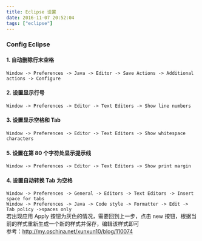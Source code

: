 ```yaml
---
title: Eclipse 设置
date: 2016-11-07 20:52:04
tags: ["eclipse"]
---
```


### Config Eclipse

#### 1. 自动删除行末空格
`Window -> Preferences -> Java -> Editor -> Save Actions -> Additional actions -> Configure`

#### 2. 设置显示行号
`Window -> Preferences -> Editor -> Text Editors -> Show line numbers`

#### 3. 设置显示空格和 Tab
`Window -> Preferences -> Editor -> Text Editors -> Show whitespace characters`

#### 5. 设置在第 80 个字符处显示提示线
`Window -> Preferences -> Editor -> Text Editors -> Show print margin`

<!--more-->

#### 4. 设置自动转换 Tab 为空格
`Window -> Preferences -> General -> Editors -> Text Editors -> Insert space for tabs`  
`Window -> Preferences -> Java -> Code style -> Formatter -> Edit -> Tab policy ->spaces only`  
若出现应用 Apply 按钮为灰色的情况，需要回到上一步，点击 new 按钮，根据当前的样式重新生成一个新的样式并保存，编辑该样式即可  
参考：http://my.oschina.net/xunxun10/blog/110074